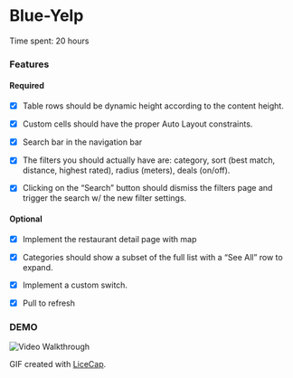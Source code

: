 # Blue-Yelp

Time spent: 20 hours

### Features

#### Required

* [x] Table rows should be dynamic height according to the content height.

* [x] Custom cells should have the proper Auto Layout constraints.

* [x] Search bar in the navigation bar

* [x] The filters you should actually have are: category, sort (best match, distance, highest rated), radius (meters), deals (on/off).

* [x] Clicking on the “Search” button should dismiss the filters page and trigger the search w/ the new filter settings.

#### Optional

* [x] Implement the restaurant detail page with map

* [x] Categories should show a subset of the full list with a “See All” row to expand. 
* [x] Implement a custom switch.

* [x] Pull to refresh

### DEMO

![Video Walkthrough](demo.gif)

GIF created with [LiceCap](http://www.cockos.com/licecap/).
